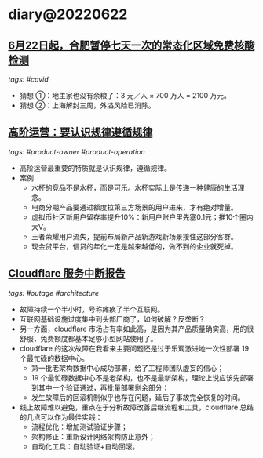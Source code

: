 # diary@20220622

## [6月22日起，合肥暂停七天一次的常态化区域免费核酸检测](https://weibo.com/2403752844/LyRgQyrXs)
_tags: #covid_

- 猜想 ①：地主家也没有余粮了：3 元／人 × 700 万人 = 2100 万元。
- 猜想 ②：上海解封三周，外溢风险已消除。

## [高阶运营：要认识规律遵循规律](http://www.woshipm.com/operate/5482911.html)
_tags: #product-owner #product-operation_

- 高阶运营最重要的特质就是认识规律，遵循规律。
- 案例
  - 水杯的竞品不是水杯，而是可乐。水杯实际上是传递一种健康的生活理念。
  - 电商分期产品要通过额度拉第三方场景的用户进来，才有绝对增量。
  - 虚拟币社区新用户留存率提升10%：新用户账户里先塞0.1元；推10个圈内大V。
  - 王者荣耀用户流失，提前布局新产品新游戏新场景接住这部分客群。
  - 现金贷平台，信贷的年化一定是越来越低的，做不到的企业就死掉。

## [Cloudflare 服务中断报告](https://blog.cloudflare.com/zh-cn/cloudflare-outage-on-june-21-2022-zh-cn/)
_tags: #outage #architecture_

- 故障持续一个半小时，号称瘫痪了半个互联网。
- 互联网基础设施过度集中到头部厂商了，如何破解？反垄断？
- 另一方面，cloudflare 市场占有率如此高，是因为其产品质量确实高，用的很舒服，免费额度都基本足够小型网站使用了。
- cloudflare 的这次故障在我看来主要问题还是过于乐观激进地一次性部署 19 个最忙碌的数据中心。
  - 第一批老架构数据中心成功部署，给了工程师团队虚妄的信心；
  - 19 个最忙碌数据中心不是老架构，也不是最新架构，理论上说应该先部署到其中一个验证通过，再批量部署剩余部分；
  - 发生故障后的回滚机制似乎也存在问题，延后了事故完全恢复的时间。
- 线上故障难以避免，重点在于分析故障改善后继流程和工具，cloudflare 总结的几点可以作为最佳实践：
  - 流程优化：增加测试验证步骤；
  - 架构修正：重新设计网络架构防止意外；
  - 自动化工具：自动验证+自动回滚。
